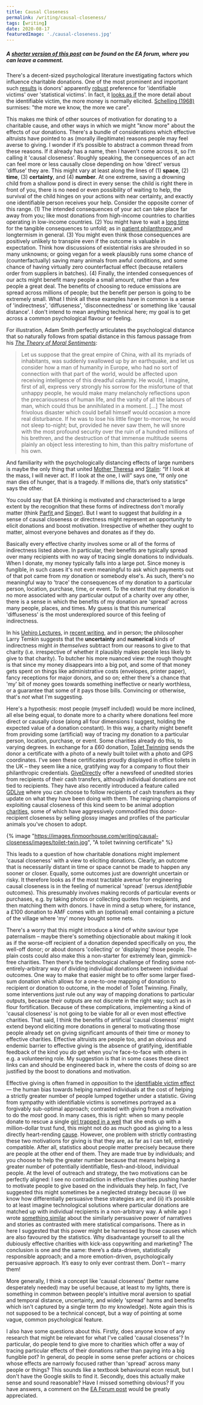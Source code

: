 ```yaml
---
title: Causal Closeness
permalink: /writing/causal-closeness/
tags: [writing]
date: 2020-08-17
featuredImage: './causal-closeness.jpg'
---
```


##### A [shorter version of this post](https://forum.effectivealtruism.org/posts/unXxZAZGkxr9mscAG/eliciting-donations-through-causal-closeness) can be found on the EA forum, where you can leave a comment.

There's a decent-sized psychological literature investigating factors which influence charitable donations. One of the most prominent and important such [results](https://link.springer.com/article/10.1023/A:1007740225484) is donors' apparently [robust](http://citeseerx.ist.psu.edu/viewdoc/download?doi=10.1.1.565.1812&rep=rep1&type=pdf) preference for 'identifiable victims' over 'statistical victims'. In fact, it [looks as if](https://www.andrew.cmu.edu/user/gl20/GeorgeLoewenstein/Papers_files/pdf/identifiable-victim.pdf) the more detail about the identifiable victim, the more money is normally elicited. [Schelling (1968)](https://repository.library.georgetown.edu/handle/10822/762904) surmises: "the more we know, the more we care".

This makes me think of other sources of motivation for donating to a charitable cause, and other ways in which we might "know more" about the effects of our donations. There's a bundle of considerations which effective altruists have pointed to as (morally illegitimate) reasons people may feel averse to giving. I wonder if it’s possible to abstract a common thread from these reasons. If it already has a name, then I haven't come across it, so I'm calling it 'causal closeness'. Roughly speaking, the consequences of an act can feel more or less causally close depending on how 'direct' versus 'diffuse' they are. This might vary at least along the lines of (1) **space**, (2) **time**, (3) **certainty**, and (4) **number**. At one extreme, saving a drowning child from a shallow pond is direct in every sense: the child is right there in front of you, there is no need or even possibility of waiting to help, the survival of the child hinges on your actions with near certainty, and exactly one identifiable person receives your help. Consider the opposite corner of this range. (1) The intended consequences of your act can take place far away from you; like most donations from high-income countries to charities operating in low-income countries. (2) You might have to wait a [long time](https://www.historynet.com/ben-franklins-gift-keeps-giving.htm) for the tangible consequences to unfold; as in [patient philanthropy ](https://forum.effectivealtruism.org/posts/amdReARfSvgf5PpKK/phil-trammell-philanthropy-timing-and-the-hinge-of-history)and longtermism in general. (3) You might even think those consequences are positively unlikely to transpire even if the outcome is valuable in expectation. Think how discussions of existential risks are shrouded in so many unknowns; or going vegan for a week plausibly runs some chance of (counterfactually) saving many animals from awful conditions, and some chance of having virtually zero counterfactual effect (because retailers order from suppliers in batches). (4) Finally, the intended consequences of our acts might benefit many people a small amount, rather than a few people a great deal. The benefits of choosing to reduce emissions are spread across millions of people; but the benefit per person is going to be extremely small. What I think all these examples have in common is a sense of 'indirectness', 'diffuseness', 'disconnectedness' or something like 'causal distance'. I don't intend to mean anything technical here; my goal is to get across a common psychological flavour or feeling.

For illustration, Adam Smith perfectly articulates the psychological distance that so naturally follows from spatial distance in this famous passage from his *[The Theory of Moral Sentiments](https://www.goodreads.com/book/show/25700.The_Theory_of_Moral_Sentiments)*:

> Let us suppose that the great empire of China, with all its myriads of inhabitants, was suddenly swallowed up by an earthquake, and let us consider how a man of humanity in Europe, who had no sort of connection with that part of the world, would be affected upon receiving intelligence of this dreadful calamity. He would, I imagine, first of all, express very strongly his sorrow for the misfortune of that unhappy people, he would make many melancholy reflections upon the precariousness of human life, and the vanity of all the labours of man, which could thus be annihilated in a moment. […] The most frivolous disaster which could befall himself would occasion a more real disturbance. If he was to lose his little finger to-morrow, he would not sleep to-night; but, provided he never saw them, he will snore with the most profound security over the ruin of a hundred millions of his brethren, and the destruction of that immense multitude seems plainly an object less interesting to him, than this paltry misfortune of his own.

And familiarity with the psychologically distancing effects of large numbers is maybe the only thing that united [Mother Theresa](https://www.goodreads.com/quotes/1354045-if-i-look-at-the-mass-i-will-never-act) and [Stalin](https://quoteinvestigator.com/2010/05/21/death-statistic/): “If I look at the mass, I will never act. If I look at the one, I will” says one, “If only one man dies of hunger, that is a tragedy. If millions die, that’s only statistics” says the other.

You could say that EA thinking is motivated and characterised to a large extent by the recognition that these forms of indirectness don't morally matter (think [Parfit ](https://www.goodreads.com/book/show/327051.Reasons_and_Persons)and [Singer](https://www.utilitarian.net/singer/by/199704--.htm)). But I want to suggest that *building in* a sense of causal closeness or directness might represent an opportunity to elicit donations and boost motivation. Irrespective of whether they ought to matter, almost everyone behaves and donates as if they do.

Basically every effective charity involves some or all of the forms of indirectness listed above. In particular, their benefits are typically spread over many recipients with no way of tracing single donations to individuals. When I donate, my money typically falls into a large pot. Since money is fungible, in such cases it's not even meaningful to ask which payments out of that pot came from *my* donation or somebody else's. As such, there's no meaningful way to 'trace' the consequences of my donation to a particular person, location, purchase, time, or event. To the extent that my donation is no more associated with any particular output of a charity over any other, there is a sense in which the benefits of my donation are 'spread' across many people, places, and times. My guess is that this numerical 'diffuseness' is the most underexplored source of this feeling of indirectness.

In his [Uehiro Lectures](https://www.practicalethics.ox.ac.uk/uehiro-lectures-2017#tab-420616), in [recent writing](http://www.jpe.ox.ac.uk/papers/being-good-in-a-world-of-need-some-empirical-worries-and-an-uncomfortable-philosophical-possibility/), and in person; the philosopher Larry Temkin suggests that the **uncertainty** and **numerical** kinds of indirectness might *in themselves* subtract from our reasons to give to that charity (i.e. irrespective of whether it plausibly makes people less likely to give to that charity). To butcher his more nuanced view: the rough thought is that since my money disappears into a big pot, and some of that money gets spent on things like administrative costs (envelopes, printer paper), fancy receptions for major donors, and so on; either there's a chance that 'my' bit of money goes towards something ineffective or nearly worthless, or a guarantee that some of it pays those bills. Convincing or otherwise, that's *not* what I'm suggesting.

Here's a hypothesis: most people (myself included) would be more inclined, all else being equal, to donate more to a charity where donations feel more direct or causally close (along all four dimensions I suggest, holding the expected value of a donation constant). In this way, a charity might benefit from providing some (artificial) way of tracing my donation to a particular person, location, purchase, or event. Some charities already do this, to varying degrees. In exchange for a £60 donation, [Toilet Twinning](https://www.toilettwinning.org/) sends the donor a certificate with a photo of a newly built toilet with a photo and GPS coordinates. I've seen these certificates proudly displayed in office toilets in the UK – they seem like a nice, gratifying way for a company to flout their philanthropic credentials. [GiveDirectly](https://live.givedirectly.org/newsfeed/search?search=Kenya+Covid-19#search) offer a newsfeed of unedited stories from recipients of their cash transfers, although individual donations are not tied to recipients. They have also recently introduced a feature called [GDLive](https://live.givedirectly.org) where you can choose to follow recipients of cash transfers as they update on what they have been doing with them. The reigning champions of exploiting causal closeness of this kind seem to be animal adoption [charities](https://www.thedonkeysanctuary.org.uk/adopt), some of which have aggressively commodified this donor-recipient closeness by selling glossy images and profiles of the particular animals you've chosen to adopt.

{% image "https://images.finmoorhouse.com/writing/causal-closeness/images/toilet-twin.jpg", "A toilet twinning certificate" %}

This leads to a question of how charitable donations might implement 'causal closeness' with a view to eliciting donations. Clearly, an outcome that is necessarily distant in time or space cannot be made to happen any sooner or closer. Equally, some outcomes just are downright uncertain or risky. It therefore looks as if the most tractable avenue for engineering causal closeness is in the feeling of numerical 'spread' (versus *identifiable* outcomes). This presumably involves making records of particular events or purchases, e.g. by taking photos or collecting quotes from recipients, and then matching them with donors. I have in mind a setup where, for instance, a £100 donation to AMF comes with an (optional) email containing a picture of the village where 'my' money bought some nets.

There's a worry that this might introduce a kind of white saviour type paternalism – maybe there's something objectionable about making it look as if the worse-off recipient of a donation depended specifically on you, the well-off donor; or about donors 'collecting' or 'displaying' those people. The plain costs could also make this a non-starter for extremely lean, gimmick-free charities. Then there's the technological challenge of finding some not-entirely-arbitrary way of dividing individual donations between individual outcomes. One way to make that easier might be to offer some larger fixed-sum donation which allows for a one-to-one mapping of donation to recipient or donation to outcome, in the model of Toilet Twinning. Finally, some interventions just rule out any way of mapping donations to particular outputs, because their outputs are not discrete in the right way; such as in flour fortification. Because of these complications, implementing a kind of 'causal closeness' is not going to be viable for all or even most effective charities. That said, I think the benefits of artificial 'causal closeness' might extend beyond eliciting more donations in general to motivating those people already set on giving significant amounts of their time or money to effective charities. Effective altruists are people too, and an obvious and endemic barrier to effective giving is the absence of gratifying, identifiable feedback of the kind you *do* get when you're face-to-face with others in e.g. a volunteering role. My suggestion is that in some cases these direct links can and should be engineered back in, where the costs of doing so are justified by the boost to donations and motivation.

Effective giving is often framed in *opposition* to the [identifiable victim effect](https://en.wikipedia.org/wiki/Identifiable_victim_effect) — the human bias towards helping named individuals at the cost of helping a strictly greater number of people lumped together under a statistic. Giving from sympathy with identifiable victims is sometimes portrayed as a forgivably sub-optimal approach; contrasted with giving from a motivation to do the *most* good. In many cases, this is right: when so many people donate to rescue a single [girl trapped in a well](https://en.wikipedia.org/wiki/Rescue_of_Jessica_McClure) that she ends up with a million-dollar trust fund, this might not do as much good as giving to a less directly heart-rending [cause](https://www.givewell.org/charities/top-charities). However, one problem with strictly contrasting these two motivations for giving is that they are, as far as I can tell, entirely compatible. After all, statistics about people matter precisely because there are people at the other end of them. They are made true by individuals; and you choose to help the greater number because that means helping a greater number of potentially identifiable, flesh-and-blood, individual people. At the level of outreach and strategy, the two motivations can be perfectly aligned: I see no contradiction in effective charities pushing harder to motivate people to give based on the individuals they help. In fact, I’ve suggested this might sometimes be a neglected strategy because (i) we know how differentially persuasive these strategies are; and (ii) it’s possible to at least imagine technological solutions where particular donations are matched up with individual recipients in a non-arbitrary way. A while ago I wrote [something similar](https://www.finmoorhouse.com/writing/stories-for-good) about the similarly persuasive power of narratives and stories as contrasted with mere statistical comparisons. There as in here I suggested that this power might be harnessed by those causes which are also favoured by the statistics. Why disadvantage yourself to all the dubiously effective charities with kick-ass copywriting and marketing? The conclusion is one and the same: there’s a data-driven, statistically responsible approach; and a more emotion-driven, psychologically persuasive approach. It’s easy to only ever contrast them. Don’t – marry them!

More generally, I think a concept like 'causal closeness' (better name desperately needed) may be useful because, at least to my lights, there is something in common between people's intuitive moral aversion to spatial and temporal distance, uncertainty, and widely 'spread' harms and benefits which isn't captured by a single term (to my knowledge). Note again this is not supposed to be a technical concept, but a way of pointing at some vague, common psychological feature.

I also have some questions about this. Firstly, does anyone know of any research that might be relevant for what I've called 'causal closeness'? In particular, do people tend to give more to charities which offer a way of tracing particular effects of their donations rather than paying into a big fungible pot? In general, do people in some sense prefer actions or choices whose effects are narrowly focused rather than 'spread' across many people or things? This sounds like a textbook behavioural econ result, but I don't have the Google skills to find it. Secondly, does this actually make sense and sound reasonable? Have I missed something obvious? If you have answers, a comment on the [EA Forum post](https://forum.effectivealtruism.org/posts/unXxZAZGkxr9mscAG/eliciting-donations-through-causal-closeness) would be greatly appreciated.